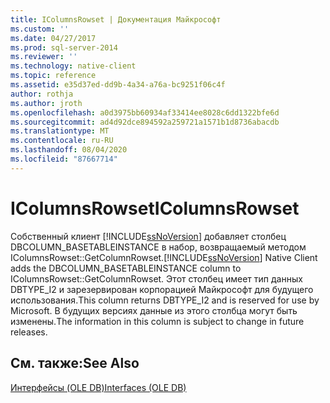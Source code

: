 ```yaml
---
title: IColumnsRowset | Документация Майкрософт
ms.custom: ''
ms.date: 04/27/2017
ms.prod: sql-server-2014
ms.reviewer: ''
ms.technology: native-client
ms.topic: reference
ms.assetid: e35d37ed-dd9b-4a34-a76a-bc9251f06c4f
author: rothja
ms.author: jroth
ms.openlocfilehash: a0d3975bb60934af33414ee8028c6dd1322bfe6d
ms.sourcegitcommit: ad4d92dce894592a259721a1571b1d8736abacdb
ms.translationtype: MT
ms.contentlocale: ru-RU
ms.lasthandoff: 08/04/2020
ms.locfileid: "87667714"
---
```

# <a name="icolumnsrowset"></a><span data-ttu-id="cd9de-102">IColumnsRowset</span><span class="sxs-lookup"><span data-stu-id="cd9de-102">IColumnsRowset</span></span>
  <span data-ttu-id="cd9de-103">Собственный клиент [!INCLUDE[ssNoVersion](../../includes/ssnoversion-md.md)] добавляет столбец DBCOLUMN_BASETABLEINSTANCE в набор, возвращаемый методом IColumnsRowset::GetColumnRowset.</span><span class="sxs-lookup"><span data-stu-id="cd9de-103">[!INCLUDE[ssNoVersion](../../includes/ssnoversion-md.md)] Native Client adds the DBCOLUMN_BASETABLEINSTANCE column to IColumnsRowset::GetColumnRowset.</span></span> <span data-ttu-id="cd9de-104">Этот столбец имеет тип данных DBTYPE_I2 и зарезервирован корпорацией Майкрософт для будущего использования.</span><span class="sxs-lookup"><span data-stu-id="cd9de-104">This column returns DBTYPE_I2 and is reserved for use by Microsoft.</span></span> <span data-ttu-id="cd9de-105">В будущих версиях данные из этого столбца могут быть изменены.</span><span class="sxs-lookup"><span data-stu-id="cd9de-105">The information in this column is subject to change in future releases.</span></span>  
  
## <a name="see-also"></a><span data-ttu-id="cd9de-106">См. также:</span><span class="sxs-lookup"><span data-stu-id="cd9de-106">See Also</span></span>  
 [<span data-ttu-id="cd9de-107">Интерфейсы (OLE DB)</span><span class="sxs-lookup"><span data-stu-id="cd9de-107">Interfaces &#40;OLE DB&#41;</span></span>](../../database-engine/dev-guide/interfaces-ole-db.md)  
  
  

